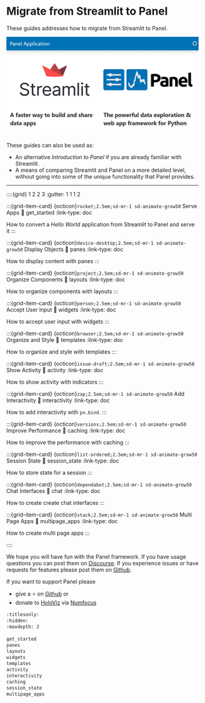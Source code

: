 # Migrate from Streamlit to Panel

These guides addresses how to migrate from Streamlit to Panel.

![Panel App Example](../../_static/images/panel_layout_example.png)

These guides can also be used as:

- An alternative *Introduction to Panel* if you are already familiar with Streamlit.
- A means of comparing Streamlit and Panel on a more detailed level, without going into some of the unique functionality that Panel provides.

---

::::{grid} 1 2 2 3
:gutter: 1 1 1 2

:::{grid-item-card} {octicon}`rocket;2.5em;sd-mr-1 sd-animate-grow50` Serve Apps
:link: get_started
:link-type: doc

How to convert a *Hello World* application from Streamlit to Panel and serve it
:::

:::{grid-item-card} {octicon}`device-desktop;2.5em;sd-mr-1 sd-animate-grow50` Display Objects
:link: panes
:link-type: doc

How to display content with panes
:::

:::{grid-item-card} {octicon}`project;2.5em;sd-mr-1 sd-animate-grow50` Organize Components
:link: layouts
:link-type: doc

How to organize components with layouts
:::

:::{grid-item-card} {octicon}`person;2.5em;sd-mr-1 sd-animate-grow50` Accept User Input
:link: widgets
:link-type: doc

How to accept user input with widgets
:::

:::{grid-item-card} {octicon}`browser;2.5em;sd-mr-1 sd-animate-grow50` Organize and Style
:link: templates
:link-type: doc

How to organize and style with templates
:::

:::{grid-item-card} {octicon}`issue-draft;2.5em;sd-mr-1 sd-animate-grow50` Show Activity
:link: activity
:link-type: doc

How to show activity with indicators
:::

:::{grid-item-card} {octicon}`zap;2.5em;sd-mr-1 sd-animate-grow50` Add Interactivity
:link: interactivity
:link-type: doc

How to add interactivity with `pn.bind`.
:::

:::{grid-item-card} {octicon}`versions;2.5em;sd-mr-1 sd-animate-grow50` Improve Performance
:link: caching
:link-type: doc

How to improve the performance with caching
:::

:::{grid-item-card} {octicon}`list-ordered;2.5em;sd-mr-1 sd-animate-grow50` Session State
:link: session_state
:link-type: doc

How to store state for a session
:::

:::{grid-item-card} {octicon}`dependabot;2.5em;sd-mr-1 sd-animate-grow50` Chat Interfaces
:link: chat
:link-type: doc

How to create create chat interfaces
:::

:::{grid-item-card} {octicon}`stack;2.5em;sd-mr-1 sd-animate-grow50` Multi Page Apps
:link: multipage_apps
:link-type: doc

How to create multi page apps
:::

::::

We hope you will have fun with the Panel framework. If you have usage questions you can post them
on [Discourse](https://discourse.holoviz.org/). If you experience issues or have requests for
features please post them on [Github](https://github.com/holoviz/panel).

If you want to support Panel please

- give a ⭐ on [Github](https://github.com/holoviz/panel) or
- donate to [HoloViz](https://holoviz.org/) via [Numfocus](https://numfocus.org/support#donate)

```{toctree}
:titlesonly:
:hidden:
:maxdepth: 2

get_started
panes
layouts
widgets
templates
activity
interactivity
caching
session_state
multipage_apps
```
